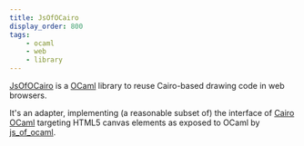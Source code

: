 ```yaml
---
title: JsOfOCairo
display_order: 800
tags:
    - ocaml
    - web
    - library
---
```

[JsOfOCairo](http://github.com/jacquev6/JsOfOCairo/) is a [OCaml](http://ocaml.org/) library to reuse Cairo-based drawing code in web browsers.

It's an adapter, implementing (a reasonable subset of) the interface of [Cairo OCaml](https://github.com/Chris00/ocaml-cairo/)
targeting HTML5 canvas elements as exposed to OCaml by [js_of_ocaml](https://ocsigen.org/js_of_ocaml/).
